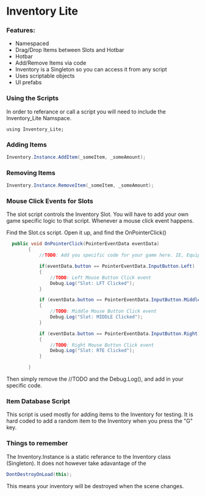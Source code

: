 # Inventory Lite

### Features: 
* Namespaced
* Drag/Drop Items between Slots and Hotbar
* Hotbar
* Add/Remove Items via code
* Inventory is a Singleton so you can access it from any script
* Uses scriptable objects
* UI prefabs

### Using the Scripts
In order to referance or call a script you will need to include the Inventory_Lite Namspace. 
```cscharp
using Inventory_Lite;
```

### Adding Items
```csharp
Inventory.Instance.AddItem(_someItem, _someAmount);
```

### Removing Items
```csharp
Inventory.Instance.RemoveItem(_someItem, _someAmount);
```

### Mouse Click Events for Slots
The slot script controls the Inventory Slot. You will have to add your own game specific logic to that script. Whenever a mouse click event happens. 

Find the Slot.cs script. Open it up, and find the OnPointerClick()

```csharp
  public void OnPointerClick(PointerEventData eventData)
        {
            //TODO: Add you specific code for your game here. IE, Equip an Item, drop an item etc.

            if(eventData.button == PointerEventData.InputButton.Left)
            {
                //TODO: Left Mouse Button Click event
                Debug.Log("Slot: LFT Clicked");
            }

            if (eventData.button == PointerEventData.InputButton.Middle)
            {
                //TODO: Middle Mouse Button Click event
                Debug.Log("Slot: MIDDLE Clicked");
            }

            if (eventData.button == PointerEventData.InputButton.Right)
            {
                //TODO: Right Mouse Button Click event
                Debug.Log("Slot: RTE Clicked");
            }

        }
```
Then simply remove the //TODO and the Debug.Log(), and add in your specific code. 


### Item Database Script
This script is used mostly for adding items to the Inventory for testing. It is hard coded to add a random item to the Inventory when you press the "G" key. 


### Things to remember

The Inventory.Instance is a static referance to the Inventory class (Singleton). It does not however take adavantage of the   
 ```csharp
DontDestroyOnLoad(this);
```
This means your inventory will be destroyed when the scene changes. 




